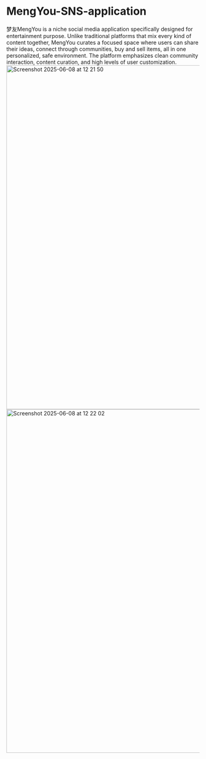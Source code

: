 # MengYou-SNS-application
梦友MengYou is a niche social media application specifically designed for
entertainment purpose. Unlike traditional platforms that mix every kind of content
together, MengYou curates a focused space where users can share their ideas, connect
through communities, buy and sell items, all in one personalized, safe environment.
The platform emphasizes clean community interaction, content curation, and high
levels of user customization.
<img width="897" alt="Screenshot 2025-06-08 at 12 21 50" src="https://github.com/user-attachments/assets/97665716-9ba2-4c05-bbd1-3e5ead9aa614" />
<img width="896" alt="Screenshot 2025-06-08 at 12 22 02" src="https://github.com/user-attachments/assets/e99c805d-f64b-479f-a898-d2660c4b4dbc" />
